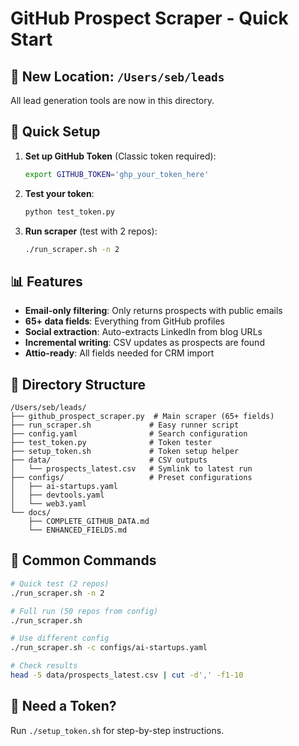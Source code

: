 # GitHub Prospect Scraper - Quick Start

## 📍 New Location: `/Users/seb/leads`

All lead generation tools are now in this directory.

## 🚀 Quick Setup

1. **Set up GitHub Token** (Classic token required):

   ```bash
   export GITHUB_TOKEN='ghp_your_token_here'
   ```

2. **Test your token**:

   ```bash
   python test_token.py
   ```

3. **Run scraper** (test with 2 repos):
   ```bash
   ./run_scraper.sh -n 2
   ```

## 📊 Features

- **Email-only filtering**: Only returns prospects with public emails
- **65+ data fields**: Everything from GitHub profiles
- **Social extraction**: Auto-extracts LinkedIn from blog URLs
- **Incremental writing**: CSV updates as prospects are found
- **Attio-ready**: All fields needed for CRM import

## 📁 Directory Structure

```
/Users/seb/leads/
├── github_prospect_scraper.py  # Main scraper (65+ fields)
├── run_scraper.sh             # Easy runner script
├── config.yaml                # Search configuration
├── test_token.py              # Token tester
├── setup_token.sh             # Token setup helper
├── data/                      # CSV outputs
│   └── prospects_latest.csv   # Symlink to latest run
├── configs/                   # Preset configurations
│   ├── ai-startups.yaml
│   ├── devtools.yaml
│   └── web3.yaml
└── docs/
    ├── COMPLETE_GITHUB_DATA.md
    └── ENHANCED_FIELDS.md
```

## 🔧 Common Commands

```bash
# Quick test (2 repos)
./run_scraper.sh -n 2

# Full run (50 repos from config)
./run_scraper.sh

# Use different config
./run_scraper.sh -c configs/ai-startups.yaml

# Check results
head -5 data/prospects_latest.csv | cut -d',' -f1-10
```

## 🔑 Need a Token?

Run `./setup_token.sh` for step-by-step instructions.
